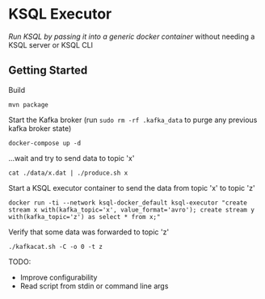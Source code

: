 # KSQL Executor

_Run KSQL by passing it into a generic docker container_ without needing a KSQL server or KSQL CLI

## Getting Started

Build

```
mvn package
```

Start the Kafka broker (run `sudo rm -rf .kafka_data` to purge any previous kafka broker state)

```
docker-compose up -d
```

...wait and try to send data to topic 'x'

```
cat ./data/x.dat | ./produce.sh x
```

Start a KSQL executor container to send the data from topic 'x' to topic 'z'

```
docker run -ti --network ksql-docker_default ksql-executor "create stream x with(kafka_topic='x', value_format='avro'); create stream y with(kafka_topic='z') as select * from x;"
```

Verify that some data was forwarded to topic 'z'

```
./kafkacat.sh -C -o 0 -t z
```

TODO:

- Improve configurability
- Read script from stdin or command line args

